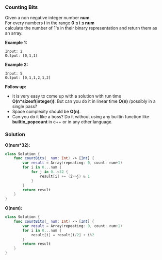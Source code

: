 
### Counting Bits

Given a non negative integer number __num__.</br> 
For every numbers __i__ in the range __0 ≤ i ≤ num__</br> 
calculate the number of 1's in their binary representation and return them as an array.

__Example 1:__
```
Input: 2
Output: [0,1,1]
```
__Example 2:__
```
Input: 5
Output: [0,1,1,2,1,2]
```

__Follow up:__

* It is very easy to come up with a solution with run time __O(n\*sizeof(integer))__. But can you do it in linear time __O(n)__ /possibly in a single pass?
* Space complexity should be __O(n)__.
* Can you do it like a boss? Do it without using any builtin function like __builtin_popcount__ in c++ or in any other language.

### Solution
__O(num*32):__
```Swift
class Solution {
    func countBits(_ num: Int) -> [Int] {
        var result = Array(repeating: 0, count: num+1)
        for i in 0...num {
            for j in 0..<32 {
                result[i] += (i>>j) & 1
            }
        }
        return result
    }
}
```
__O(num):__
```Swift
class Solution {
    func countBits(_ num: Int) -> [Int] {
        var result = Array(repeating: 0, count: num+1)
        for i in 0...num {
            result[i] = result[i/2] + i%2
        }
        return result
    }
}
```